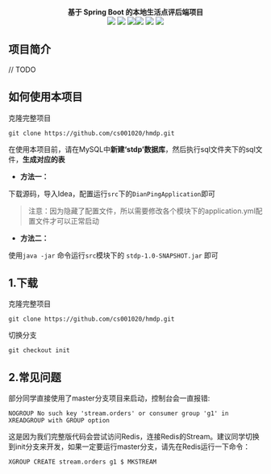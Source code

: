 <div align="center">
<b>基于 Spring Boot 的本地生活点评后端项目</b>
</div>

<div align="center">
<img src="https://img.shields.io/badge/Java-1.8-orange"/>
<img src="https://img.shields.io/badge/SpringBoot-2.7.8-green"/>
<img src="https://img.shields.io/badge/MySQL-8.0-yellowgreen"/><img src="https://img.shields.io/badge/-MyBatis%20Plus-red"/>
<img src="https://img.shields.io/badge/-Hutoll-brightgreen"/>
<img src="https://img.shields.io/badge/-Redis-blue"/>
</div>

## 项目简介

// TODO

## 如何使用本项目

克隆完整项目
```git
git clone https://github.com/cs001020/hmdp.git
```

在使用本项目前，请在MySQL中**新建‘stdp’数据库**，然后执行sql文件夹下的sql文件，**生成对应的表**

- **方法一：**

下载源码，导入Idea，配置运行`src`下的`DianPingApplication`即可

> 注意：因为隐藏了配置文件，所以需要修改各个模块下的application.yml配置文件才可以正常启动

- **方法二：**

使用`java -jar` 命令运行`src`模块下的 `stdp-1.0-SNAPSHOT.jar` 即可



## 1.下载

克隆完整项目
```git
git clone https://github.com/cs001020/hmdp.git
```
切换分支
```git
git checkout init
```

## 2.常见问题
部分同学直接使用了master分支项目来启动，控制台会一直报错:
```
NOGROUP No such key 'stream.orders' or consumer group 'g1' in XREADGROUP with GROUP option
```
这是因为我们完整版代码会尝试访问Redis，连接Redis的Stream。建议同学切换到init分支来开发，如果一定要运行master分支，请先在Redis运行一下命令：
```text
XGROUP CREATE stream.orders g1 $ MKSTREAM
```
